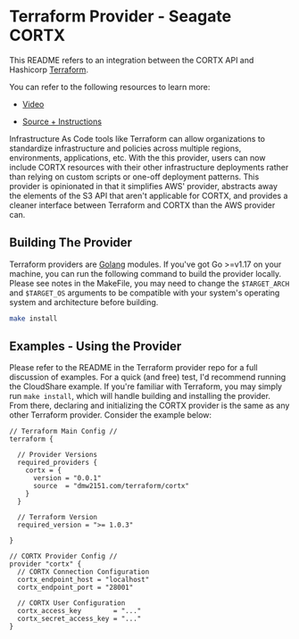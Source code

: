 # Terraform Provider - Seagate CORTX


This README refers to an integration between the CORTX API and Hashicorp [Terraform](https://www.terraform.io/). 

You can refer to the following resources to learn more:

- [Video](https://studio.youtube.com/video/m3MeDl-5jKE/edit)

- [Source + Instructions](https://github.com/DMW2151/big-pile-of-storage)

Infrastructure As Code tools like Terraform can allow organizations to standardize infrastructure and policies across multiple regions, environments, applications, etc. With the this provider, users can now include CORTX resources with their other infrastructure deployments rather than relying on custom scripts or one-off deployment patterns. This provider is opinionated in that it simplifies AWS' provider, abstracts away the elements of the S3 API that aren't applicable for CORTX, and provides a cleaner interface between Terraform and CORTX than the AWS provider can.


## Building The Provider

Terraform providers are [Golang](https://go.dev/dl/) modules. If you've got Go >=v1.17 on your machine, you can run the following command to build the provider locally. Please see notes in the MakeFile, you may need to change the `$TARGET_ARCH` and `$TARGET_OS` arguments to be compatible with your system's operating system and architecture before building.

```bash 
make install
```

## Examples - Using the Provider

Please refer to the README in the Terraform provider repo for a full discussion of examples. For a quick (and free) test, I'd recommend running the CloudShare example. If you're familiar with Terraform, you may simply run `make install`, which will handle building and installing the provider. From there, declaring and initializing the CORTX provider is the same as any other Terraform provider. Consider the example below:

```
// Terraform Main Config //
terraform {

  // Provider Versions
  required_providers {
    cortx = {
      version = "0.0.1"
      source  = "dmw2151.com/terraform/cortx"
    }
  }

  // Terraform Version
  required_version = ">= 1.0.3"

}

// CORTX Provider Config //
provider "cortx" {
  // CORTX Connection Configuration 
  cortx_endpoint_host = "localhost"
  cortx_endpoint_port = "28001"

  // CORTX User Configuration
  cortx_access_key        = "..."
  cortx_secret_access_key = "..."
}
```

